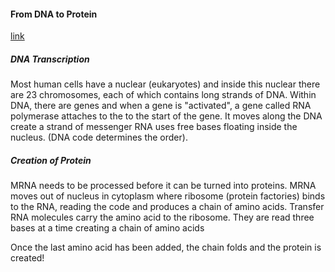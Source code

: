 #### From DNA to Protein

[link](https://www.youtube.com/watch?v=gG7uCskUOrA)

##### DNA Transcription

Most human cells have a nuclear (eukaryotes) and inside this nuclear there are 23 chromosomes, each of which
contains long strands of DNA. Within DNA, there are genes and when a gene is "activated", a gene called RNA polymerase attaches to the
to the start of the gene. It moves along the DNA create a strand of messenger RNA uses free bases floating
inside the nucleus. (DNA code determines the order). 

##### Creation of Protein

MRNA needs to be processed before it can be turned into proteins. MRNA moves out of nucleus in cytoplasm where
ribosome (protein factories) binds to the RNA, reading the code and produces a chain of amino acids. Transfer 
RNA molecules carry the amino acid to the ribosome. They are read three bases at a time creating a chain of amino
acids

Once the last amino acid has been added, the chain folds and the protein is created!
